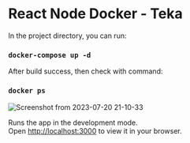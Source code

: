 # React Node Docker - Teka

In the project directory, you can run:

### `docker-compose up -d`

After build success, then check with command:

### `docker ps`

![Screenshot from 2023-07-20 21-10-33](https://github.com/khaitk/react-node-docker-teka/assets/66162813/e8ea1016-84bd-4df5-9635-b72877c2f0a6)



Runs the app in the development mode.\
Open [http://localhost:3000](http://localhost:3000) to view it in your browser.
